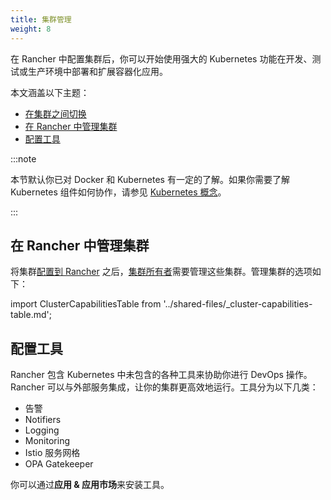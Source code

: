 ```yaml
---
title: 集群管理
weight: 8
---
```


在 Rancher 中配置集群后，你可以开始使用强大的 Kubernetes 功能在开发、测试或生产环境中部署和扩展容器化应用。

本文涵盖以下主题：

- [在集群之间切换](#在集群之间切换)
- [在 Rancher 中管理集群](#在-rancher-中管理集群)
- [配置工具](#配置工具)

:::note

本节默认你已对 Docker 和 Kubernetes 有一定的了解。如果你需要了解 Kubernetes 组件如何协作，请参见 [Kubernetes 概念](../reference-guides/kubernetes-concepts.md)。

:::

## 在 Rancher 中管理集群

将集群[配置到 Rancher](kubernetes-clusters-in-rancher-setup.md) 之后，[集群所有者](../how-to-guides/advanced-user-guides/authentication-permissions-and-global-configuration/manage-role-based-access-control-rbac/cluster-and-project-roles.md#集群角色)需要管理这些集群。管理集群的选项如下：

import ClusterCapabilitiesTable from '../shared-files/_cluster-capabilities-table.md';

<ClusterCapabilitiesTable />

## 配置工具

Rancher 包含 Kubernetes 中未包含的各种工具来协助你进行 DevOps 操作。Rancher 可以与外部服务集成，让你的集群更高效地运行。工具分为以下几类：

- 告警
- Notifiers
- Logging
- Monitoring
- Istio 服务网格
- OPA Gatekeeper

你可以通过**应用 & 应用市场**来安装工具。
